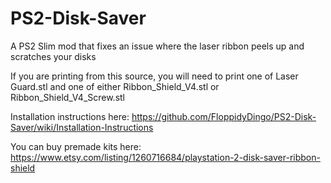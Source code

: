 # PS2-Disk-Saver

A PS2 Slim mod that fixes an issue where the laser ribbon peels up and scratches your disks

If you are printing from this source, you will need to print one of Laser Guard.stl and one of either Ribbon_Shield_V4.stl or Ribbon_Shield_V4_Screw.stl

Installation instructions here: https://github.com/FloppidyDingo/PS2-Disk-Saver/wiki/Installation-Instructions

You can buy premade kits here: https://www.etsy.com/listing/1260716684/playstation-2-disk-saver-ribbon-shield
